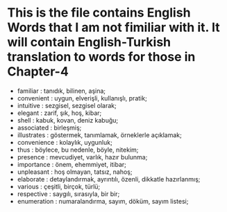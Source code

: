 # This is the file contains English Words that I am not fimiliar with it. It will contain English-Turkish translation to words for those in Chapter-4
- familiar : tanıdık, bilinen, aşina;
- convenient : uygun, elverişli, kullanışlı, pratik;
- intuitive : sezgisel, sezgisel olarak;
- elegant : zarif, şık, hoş, kibar; 
- shell : kabuk, kovan, deniz kabuğu;
- associated : birleşmiş;
- illustrates : göstermek, tanımlamak, örneklerle açıklamak;
- convenience : kolaylık, uygunluk;
- thus : böylece, bu nedenle, böyle, nitekim;
- presence : mevcudiyet, varlık, hazır bulunma;
- importance : önem, ehemmiyet, itibar;
- unpleasant : hoş olmayan, tatsız, nahoş;
- elaborate : detaylandırmak, ayrıntılı, özenli, dikkatle hazırlanmış;
- various : çeşitli, birçok, türlü;
- respective : saygılı, sırasıyla, bir bir;
- enumeration : numaralandırma, sayım, döküm, sayım listesi;
